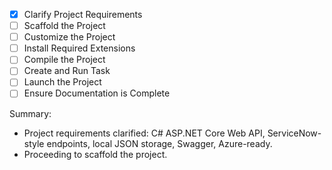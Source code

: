 - [x] Clarify Project Requirements
- [ ] Scaffold the Project
- [ ] Customize the Project
- [ ] Install Required Extensions
- [ ] Compile the Project
- [ ] Create and Run Task
- [ ] Launch the Project
- [ ] Ensure Documentation is Complete

Summary:
- Project requirements clarified: C# ASP.NET Core Web API, ServiceNow-style endpoints, local JSON storage, Swagger, Azure-ready.
- Proceeding to scaffold the project.
